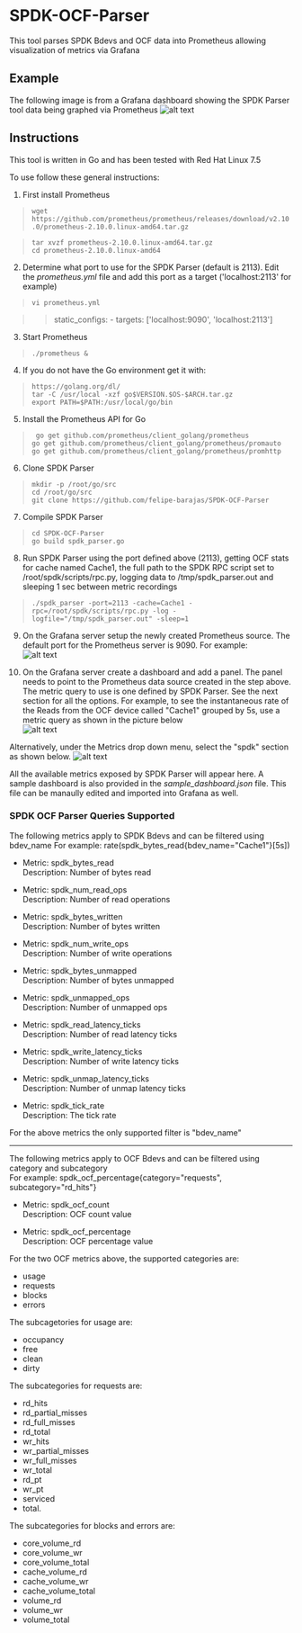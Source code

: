# SPDK-OCF-Parser
This tool parses SPDK Bdevs and OCF data into Prometheus allowing visualization of metrics via Grafana

## Example
The following image is from a Grafana dashboard showing the SPDK Parser tool data being graphed via Prometheus
![alt text](spdk_parser_sample_image.jpg "Example")

## Instructions
This tool is written in Go and has been tested with Red Hat Linux 7.5  

To use follow these general instructions:  
1. First install Prometheus  
>```wget https://github.com/prometheus/prometheus/releases/download/v2.10.0/prometheus-2.10.0.linux-amd64.tar.gz```  

>```tar xvzf prometheus-2.10.0.linux-amd64.tar.gz```  
>```cd prometheus-2.10.0.linux-amd64```  

2. Determine what port to use for the SPDK Parser (default is 2113).  Edit the *prometheus.yml* file and add this port as a target ('localhost:2113' for example)
>```vi prometheus.yml```  
  
>> static_configs:
>>            - targets: ['localhost:9090', 'localhost:2113']

3. Start Prometheus  
>``` ./prometheus & ```  

4. If you do not have the Go environment get it with:  
> ```https://golang.org/dl/```  
> ```tar -C /usr/local -xzf go$VERSION.$OS-$ARCH.tar.gz```  
> ```export PATH=$PATH:/usr/local/go/bin```  

5. Install the Prometheus API for Go  
>``` go get github.com/prometheus/client_golang/prometheus```  
>```go get github.com/prometheus/client_golang/prometheus/promauto```  
>```go get github.com/prometheus/client_golang/prometheus/promhttp```  

6. Clone SPDK Parser
> ```mkdir -p /root/go/src```  
> ```cd /root/go/src```  
> ```git clone https://github.com/felipe-barajas/SPDK-OCF-Parser ```

7. Compile SPDK Parser  
> ``` cd SPDK-OCF-Parser ```  
> ``` go build spdk_parser.go ```  
  
8. Run SPDK Parser using the port defined above (2113), getting OCF stats for cache named Cache1, the full path to the SPDK RPC script set to /root/spdk/scripts/rpc.py, logging data to /tmp/spdk_parser.out and sleeping 1 sec between metric recordings
> ``` ./spdk_parser -port=2113 -cache=Cache1 -rpc=/root/spdk/scripts/rpc.py -log -logfile="/tmp/spdk_parser.out" -sleep=1 ```  

9. On the Grafana server setup the newly created Prometheus source. The default port for the Prometheus server is 9090. For example:  
![alt text](spdk_parser_datasource_image.jpg "Example")

10. On the Grafana server create a dashboard and add a panel. The panel needs to point to the Prometheus data source created in the step above.  The metric query to use is one defined by SPDK Parser. See the next section for all the options.  For example, to see the instantaneous rate of the Reads from the OCF device called "Cache1" grouped by 5s, use a metric query as shown in the picture below  
![alt text](spdk_parser_dashboard_image.jpg "Example")

Alternatively, under the Metrics drop down menu, select the "spdk" section as shown below.
![alt text](spdk_parser_metrics_image.jpg "Example")
  
All the available metrics exposed by SPDK Parser will appear here. A sample dashboard is also provided in the *sample_dashboard.json* file. This file can be manaully edited and imported into Grafana as well.

### SPDK OCF Parser Queries Supported
The following metrics apply to SPDK Bdevs and can be filtered using bdev_name
For example: rate(spdk_bytes_read{bdev_name="Cache1"}[5s])

- Metric: spdk_bytes_read  
Description: Number of bytes read

- Metric: spdk_num_read_ops  
Description: Number of read operations

- Metric: spdk_bytes_written  
Description: Number of bytes written

- Metric: spdk_num_write_ops  
Description: Number of write operations

- Metric: spdk_bytes_unmapped  
Description: Number of bytes unmapped

- Metric: spdk_unmapped_ops  
Description: Number of unmapped ops

- Metric: spdk_read_latency_ticks  
Description: Number of read latency ticks

- Metric: spdk_write_latency_ticks  
Description: Number of write latency ticks

- Metric: spdk_unmap_latency_ticks  
Description: Number of unmap latency ticks

- Metric: spdk_tick_rate  
Description: The tick rate

For the above metrics the only supported filter is "bdev_name"

---
The following metrics apply to OCF Bdevs and can be filtered using category and subcategory  
For example: spdk_ocf_percentage{category="requests", subcategory="rd_hits"}  

- Metric: spdk_ocf_count  
Description: OCF count value

- Metric: spdk_ocf_percentage  
Description: OCF percentage value 

For the two OCF metrics above, the supported categories are: 
- usage
- requests
- blocks 
- errors

The subcagetories for usage are: 
- occupancy  
- free   
- clean   
- dirty  

The subcategories for requests are: 
- rd_hits 
- rd_partial_misses
- rd_full_misses
- rd_total
- wr_hits
- wr_partial_misses
- wr_full_misses
- wr_total
- rd_pt
- wr_pt
- serviced 
- total.  

The subcategories for blocks and errors are: 
- core_volume_rd 
- core_volume_wr 
- core_volume_total 
- cache_volume_rd 
- cache_volume_wr 
- cache_volume_total 
- volume_rd 
- volume_wr 
- volume_total  


